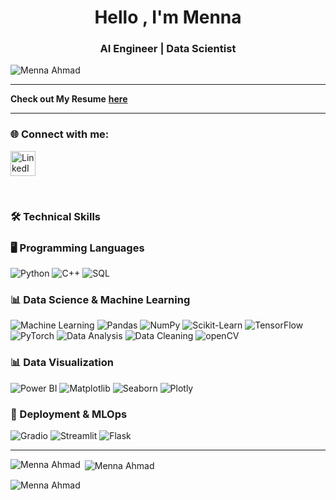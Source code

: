 <h1 align="center">Hello , I'm Menna </h1>
<h3 align="center">AI Engineer | Data Scientist</h3>


<p align="left"> 
  <img src="https://komarev.com/ghpvc/?username=MennaAhmad&label=Profile%20views&color=0e75b6&style=flat" alt="Menna Ahmad" /> 
</p>

---

**Check out My Resume** [**here**](https://docs.google.com/document/d/1sWEDnKEpbR7KcgBIKywm7v9jzdxytcj84D_JFVMkZR0/edit)  



---

<h3 align="left">🌐 Connect with me:</h3>
<p align="left">
  <a href="https://linkedin.com/in/menna-ahmad-83767b227" target="_blank">
    <img align="center" src="https://raw.githubusercontent.com/rahuldkjain/github-profile-readme-generator/master/src/images/icons/Social/linked-in-alt.svg" alt="LinkedIn - Menna Ahmad" height="40" width="40" />
  </a>

</p>



<br>

### 🛠️ Technical Skills

### 🖥️ Programming Languages
![Python](https://img.shields.io/badge/Python-3776AB?style=flat&logo=python&logoColor=white)
![C++](https://img.shields.io/badge/C++-00599C?style=flat&logo=cplusplus&logoColor=white)
![SQL](https://img.shields.io/badge/SQL-4479A1?style=flat&logo=microsoft-sql-server&logoColor=white)

### 📊 Data Science & Machine Learning
![Machine Learning](https://img.shields.io/badge/Machine_Learning-FFD700?style=flat&logo=machinelearning&logoColor=white)
![Pandas](https://img.shields.io/badge/Pandas-150458?style=flat&logo=pandas&logoColor=white)
![NumPy](https://img.shields.io/badge/NumPy-013243?style=flat&logo=numpy&logoColor=white)
![Scikit-Learn](https://img.shields.io/badge/Scikit--Learn-F7931E?style=flat&logo=scikit-learn&logoColor=white)
![TensorFlow](https://img.shields.io/badge/TensorFlow-FF6F00?style=flat&logo=tensorflow&logoColor=white)
![PyTorch](https://img.shields.io/badge/PyTorch-EE4C2C?style=flat&logo=pytorch&logoColor=white)
![Data Analysis](https://img.shields.io/badge/Data_Analysis-32CD32?style=flat&logo=dataanalysis&logoColor=white)
![Data Cleaning](https://img.shields.io/badge/Data_Cleaning-FFD700?style=flat&logo=datacleaning&logoColor=white)
![openCV](https://img.shields.io/badge/OpenCV-5C3EE8?style=flat&logo=opencv&logoColor=white)

### 📊 Data Visualization
![Power BI](https://img.shields.io/badge/Power%20BI-F2C811?style=flat&logo=power-bi&logoColor=white)
![Matplotlib](https://img.shields.io/badge/Matplotlib-315796?style=flat&logo=matplotlib&logoColor=white)
![Seaborn](https://img.shields.io/badge/Seaborn-009688?style=flat&logo=seaborn&logoColor=white)
![Plotly](https://img.shields.io/badge/Plotly-3F4F75?style=flat&logo=plotly&logoColor=white)

### 🚀 Deployment & MLOps
![Gradio](https://img.shields.io/badge/Gradio-FF4B4B?style=flat&logo=gradio&logoColor=white)
![Streamlit](https://img.shields.io/badge/Streamlit-FF4B4B?style=flat&logo=streamlit&logoColor=white)
![Flask](https://img.shields.io/badge/Flask-000000?style=flat&logo=flask&logoColor=white)





---

<p><img align="left" src="https://github-readme-stats.vercel.app/api/top-langs?username=MennaAhmad&show_icons=true&locale=en&layout=compact" alt="Menna Ahmad" /></p>

<p>&nbsp;<img align="center" src="https://github-readme-stats.vercel.app/api?username=MennaAhmad&show_icons=true&locale=en" alt="Menna Ahmad" /></p>

<p><img align="center" src="https://github-readme-streak-stats.herokuapp.com/?user=MennaAhmad&" alt="Menna Ahmad" /></p>
